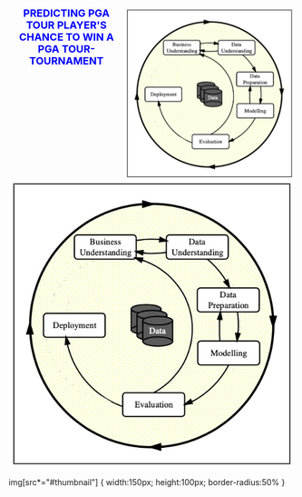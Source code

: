 <div position= relative>
<img src="images/Figure1_CRISP_DM_Model.jpeg" width="300px" align="right" border-radius= "50%">
  <h1 style='color:blue;font-size:18px;text-align: center;'> PREDICTING PGA TOUR PLAYER'S CHANCE TO WIN A PGA TOUR-TOURNAMENT</h1>
</div>


![Kitten](images/Figure1_CRISP_DM_Model.jpeg#thumbnail) 

img[src*="#thumbnail"] {
   width:150px;
   height:100px;
   border-radius:50%
}
